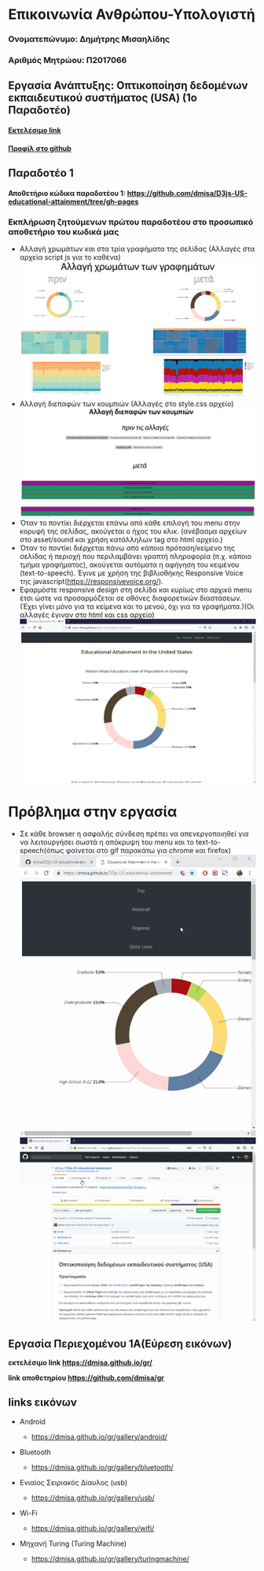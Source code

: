 # Επικοινωνία Ανθρώπου-Υπολογιστή

### Ονοματεπώνυμο: Δημήτρης Μισαηλίδης
### Αριθμός Μητρώου: Π2017066
## Εργασία Ανάπτυξης: Οπτικοποίηση δεδομένων εκπαιδευτικού συστήματος (USA) (1o Παραδοτέο)
#### [Εκτελέσιμο link]( https://dmisa.github.io/D3js-US-educational-attainment/ '[Εκτελέσιμο link')
#### [Προφίλ στο github]( https://github.com/dmisa 'Προφίλ στο github')
## Παραδοτέο 1
#### Αποθετήριο κώδικα παραδοτέου 1:  https://github.com/dmisa/D3js-US-educational-attainment/tree/gh-pages
### Εκπλήρωση ζητούμενων πρώτου παραδοτέου στο προσωπικό αποθετήριο του κωδικά μας
* Αλλαγή χρωμάτων και στα τρία γραφήματα της σελίδας (Αλλαγές στα αρχεία script js για το καθένα)
![](color1.jpg)
* Αλλαγή διεπαφών των κουμπιών (Αλλαγές στο style.css αρχείο)
![](color2.jpg)
* Όταν το ποντίκι διέρχεται επάνω από κάθε επιλογή του menu στην κορυφή της σελίδας, ακούγεται ο ήχος του κλικ. (ανέβασμα αρχείων στο
asset/sound και χρήση κατάλληλων tag στο html αρχείο.)
* Όταν το ποντίκι διέρχεται πάνω από κάποια πρόταση/κείμενο της σελίδας ή περιοχή που περιλαμβάνει γραπτή πληροφορία (π.χ. κάποιο τμήμα γραφήματος), ακούγεται αυτόματα η αφήγηση του κειμένου (text-to-speech). Έγινε με χρήση της βιβλιοθήκης Responsive Voice της javascript(https://responsivevoice.org/). 
* Εφαρμόστε responsive design στη σελίδα και κυρίως στο αρχικό menu έτσι ώστε να προσαρμόζεται σε οθόνες διαφορετικών διαστάσεων. (Έχει γίνει μόνο για τα κείμενα και το μενού, όχι για τα γραφήματα.)(Οι αλλαγές έγιναν στο html και css αρχείο)
![](responsive.gif)
# Πρόβλημα στην εργασία
* Σε κάθε browser η ασφαλής σύνδεση πρέπει να απενεργοποιηθεί για να λειτουργήσει σωστά η απόκρυψη του menu και το text-to-speech(όπως φαίνεται στο gif παρακάτω για chrome και firefox)
![](prob1.gif)
![](prob2.gif)




## Εργασία Περιεχομένου 1Α(Εύρεση εικόνων)
**εκτελέσιμο link https://dmisa.github.io/gr/**

**link αποθετηρίου https://github.com/dmisa/gr**


## links εικόνων

* Android

  * https://dmisa.github.io/gr/gallery/android/

* Bluetooth

  * https://dmisa.github.io/gr/gallery/bluetooth/

* Ενιαίος Σειριακός Δίαυλος (usb)

  * https://dmisa.github.io/gr/gallery/usb/

* Wi-Fi

  * https://dmisa.github.io/gr/gallery/wifi/

* Μηχανή Turing (Turing Machine)

  * https://dmisa.github.io/gr/gallery/turingmachine/
